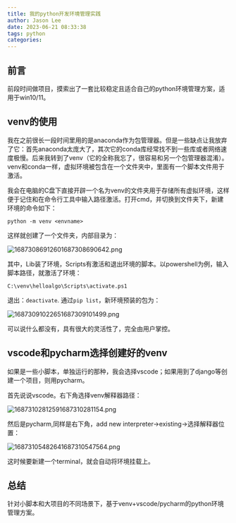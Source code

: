 ```yaml
---
title: 我的python开发环境管理实践
author: Jason Lee
date: 2023-06-21 08:33:38
tags: python
categories:
---
```


## 前言

前段时间做项目，摸索出了一套比较稳定且适合自己的python环境管理方案，适用于win10/11。

## venv的使用

我在之前很长一段时间里用的是anaconda作为包管理器。但是一些缺点让我放弃了它：首先anaconda太庞大了，其次它的conda库经常找不到一些库或者网络速度极慢。后来我转到了venv（它的全称我忘了，很容易和另一个包管理器混淆）。venv和conda一样，虚拟环境被包含在一个文件夹中，里面有一个脚本文件用于激活。

我会在电脑的C盘下直接开辟一个名为venv的文件夹用于存储所有虚拟环境，这样便于记住和在命令行工具中输入路径激活。打开cmd，并切换到文件夹下，新建环境的命令如下：

```
python -m venv <envname>
```
这样就创建了一个文件夹，内部目录为：

![16873086912601687308690642.png](https://fastly.jsdelivr.net/gh/li199-code/blog-imgs@main/16873086912601687308690642.png)

其中，Lib装了环境，Scripts有激活和退出环境的脚本。以powershell为例，输入脚本路径，就激活了环境：
```
C:\venv\helloalgo\Scripts\activate.ps1
```
退出：`deactivate`. 通过`pip list`，新环境预装的包为：

![16873091022651687309101499.png](https://fastly.jsdelivr.net/gh/li199-code/blog-imgs@main/16873091022651687309101499.png)

可以说什么都没有，具有很大的灵活性了，完全由用户掌控。

## vscode和pycharm选择创建好的venv

如果是一些小脚本，单独运行的那种，我会选择vscode；如果用到了django等创建一个项目，则用pycharm。

首先说说vscode。右下角选择venv解释器路径：

![16873102812591687310281154.png](https://fastly.jsdelivr.net/gh/li199-code/blog-imgs@main/16873102812591687310281154.png)

然后是pycharm,同样是右下角，add new interpreter->existing->选择解释器位置：

![16873105482641687310547564.png](https://fastly.jsdelivr.net/gh/li199-code/blog-imgs@main/16873105482641687310547564.png)

这时候要新建一个terminal，就会自动将环境挂载上。

## 总结

针对小脚本和大项目的不同场景下，基于venv+vscode/pycharm的python环境管理方案。
